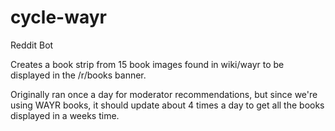 # cycle-wayr
Reddit Bot

Creates a book strip from 15 book images found in wiki/wayr to be displayed in the /r/books banner.

Originally ran once a day for moderator recommendations, but since we're using WAYR books, it should update about 4 times a day to get all the books displayed in a weeks time.

